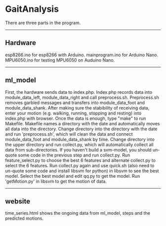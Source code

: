 # GaitAnalysis
There are three parts in the program.

---
## Hardware
esp8266.ino for esp8266 with Arduino.
mainprogram.ino for Arduino Nano.
MPU6050.ino for testing MPU6050 on Auduino Nano.

---
## ml_model
First, the hardware sends data to index.php.
Index.php records data into module_data_left, module_data_right and call preprocess.sh.
Preprocess.sh removes garbled messages and transfers into module_data_foot and module_data_shank.
After making sure the stabibility of receiving data, enter your motion (e.g. walking, running, stopping and resting) into index.php with browser.
Once the data is enough, type "make" to run Makefile. Makefile names a directory with the date and automatically moves all data into the directory.
Change directory into the directory with the date and run 'preprocess.sh', which will clean the data and connect module_data_foot and module_data_shank by time.
Change directory into the upper directory and run collect.py, which will automatically collect all data from sub-directories.
If you haven't build a svm-model, you should un-quote some code in the previous step and run collect.py. Run feature_select.py to choose the best 6 features and alternate collect.py to select the 6 features. Run collect.py again and use quick.sh (also need to un-quote some code and install libsvm for python) in libsvm to see the best model. Select the best model and edit qq.py to get the model.
Run 'getMotion.py' in libsvm to get the motion of data.

---
## website
time_series.html shows the ongoing data from ml_model, steps and the predicted motions.
